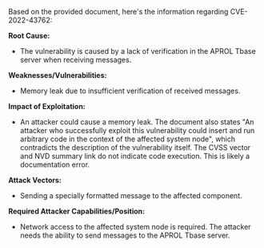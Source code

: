 Based on the provided document, here's the information regarding CVE-2022-43762:

**Root Cause:**
- The vulnerability is caused by a lack of verification in the APROL Tbase server when receiving messages.

**Weaknesses/Vulnerabilities:**
-  Memory leak due to insufficient verification of received messages.

**Impact of Exploitation:**
- An attacker could cause a memory leak. The document also states "An attacker who successfully exploit this vulnerability could insert and run arbitrary code in the context of the affected system node", which contradicts the description of the vulnerability itself. The CVSS vector and NVD summary link do not indicate code execution. This is likely a documentation error.

**Attack Vectors:**
- Sending a specially formatted message to the affected component.

**Required Attacker Capabilities/Position:**
- Network access to the affected system node is required. The attacker needs the ability to send messages to the APROL Tbase server.